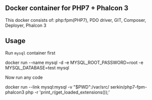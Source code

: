 ## Docker container for PHP7 + Phalcon 3

This docker consists of: php:fpm(PHP7), PDO driver, GIT, Composer, Deployer, Phalcon 3


## Usage ##


Run `mysql` container first

  docker run --name mysql -d -e MYSQL_ROOT_PASSWORD=root -e MYSQL_DATABASE=test mysql

Now run any code

  docker run --link mysql:mysql -v "$PWD":/var/src/ serkin/php7-fpm-phalcon3 php -r 'print_r(get_loaded_extensions());'
